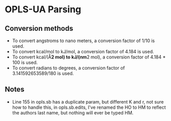 # OPLS-UA Parsing

## Conversion methods
* To convert angstroms to nano meters, a conversion factor of 1/10 is used.
* To convert kcal/mol to kJ/mol, a conversion factor of 4.184 is used.
* To convert kcal/(Å**2 mol) to kJ/(nm**2 mol), a conversion factor of 4.184 * 100 is used.
* To convert radians to degrees, a conversion factor of 3.141592653589/180 is used.
## Notes
* Line 155 in opls.sb has a duplicate param, but different K and r, not sure how to handle this, 
in opls.sb.edits, I've renamed the HO to HM to reflect the authors last name, but nothing will ever
be typed HM. 
